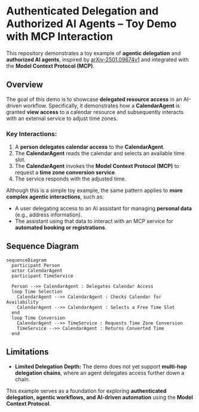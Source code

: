 # Authenticated Delegation and Authorized AI Agents – Toy Demo with MCP Interaction

This repository demonstrates a toy example of **agentic delegation** and
**authorized AI agents**, inspired by
[arXiv-2501.09674v1](https://arxiv.org/abs/2501.09674) and integrated with the
**Model Context Protocol (MCP)**.

## Overview

The goal of this demo is to showcase **delegated resource access** in an
AI-driven workflow. Specifically, it demonstrates how a **CalendarAgent** is
granted **view access** to a calendar resource and subsequently interacts with
an external service to adjust time zones.

### Key Interactions:

1. A **person delegates calendar access** to the **CalendarAgent**.
2. The **CalendarAgent** reads the calendar and selects an available time slot.
3. The **CalendarAgent** invokes the **Model Context Protocol (MCP)** to request
   a **time zone conversion service**.
4. The service responds with the adjusted time.

Although this is a simple toy example, the same pattern applies to **more
complex agentic interactions**, such as:

- A user delegating access to an AI assistant for managing **personal data**
  (e.g., address information).
- The assistant using that data to interact with an MCP service for **automated
  booking or registrations**.

## Sequence Diagram

```mermaid
sequenceDiagram
  participant Person
  actor CalendarAgent
  participant TimeService

  Person -->> CalendarAgent : Delegates Calendar Access
  loop Time Selection
    CalendarAgent -->> CalendarAgent : Checks Calendar for Availability
    CalendarAgent -->> CalendarAgent : Selects a Free Time Slot
  end
  loop Time Conversion
    CalendarAgent -->> TimeService : Requests Time Zone Conversion
    TimeService -->> CalendarAgent : Returns Converted Time
  end
```

## Limitations

- **Limited Delegation Depth:** The demo does not yet support **multi-hop
  delegation chains**, where an agent delegates access further down a chain.

This example serves as a foundation for exploring **authenticated delegation,
agentic workflows, and AI-driven automation** using the **Model Context
Protocol**.

